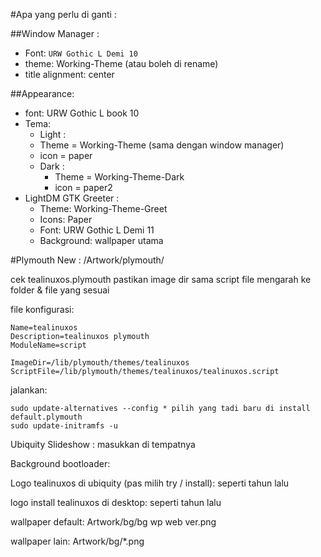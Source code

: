#Apa yang perlu di ganti : 

##Window Manager :
* Font: `URW Gothic L Demi 10`
* theme: Working-Theme (atau boleh di rename)
* title alignment: center

##Appearance: 
* font: URW Gothic L book 10
* Tema:
   * Light : 
	* Theme = Working-Theme (sama dengan window manager)
	* icon  = paper
   * Dark :
        * Theme = Working-Theme-Dark
        * icon = paper2
* LightDM GTK Greeter :
  * Theme: Working-Theme-Greet
  * Icons: Paper
  * Font: URW Gothic L Demi 11
  * Background: wallpaper utama

#Plymouth New : 
/Artwork/plymouth/

cek tealinuxos.plymouth
pastikan image dir sama script file mengarah ke folder & file yang sesuai

file konfigurasi:
```\[Plymouth Theme\]
Name=tealinuxos
Description=tealinuxos plymouth 
ModuleName=script
```

```\[script\]
ImageDir=/lib/plymouth/themes/tealinuxos
ScriptFile=/lib/plymouth/themes/tealinuxos/tealinuxos.script
```

jalankan:
```sudo update-alternatives --install /usr/share/plymouth/themes/default.plymouth default.plymouth /usr/share/plymouth/themes/newtealinuxos/newtealinuxos.plymouth 300
sudo update-alternatives --config * pilih yang tadi baru di install default.plymouth                                                                                                                 
sudo update-initramfs -u 
```

Ubiquity Slideshow :
masukkan di tempatnya

Background bootloader:

Logo tealinuxos di ubiquity (pas milih try / install):
seperti tahun lalu

logo install tealinuxos di desktop:
seperti tahun lalu

wallpaper default:
Artwork/bg/bg wp web ver.png

wallpaper lain:
Artwork/bg/\*.png
